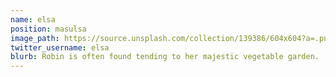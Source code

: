 ```yaml
---
name: elsa
position: masulsa
image_path: https://source.unsplash.com/collection/139386/604x604?a=.png
twitter_username: elsa
blurb: Robin is often found tending to her majestic vegetable garden.
---
```


